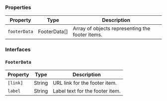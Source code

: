 
### Properties

| Property     | Type         | Description                                     |
| ------------ | ------------ | ----------------------------------------------- |
| `footerData` | FooterData[] | Array of objects representing the footer items. |

### Interfaces

### `FooterData`

| Property | Type   | Description                     |
| -------- | ------ | ------------------------------- |
| `[link]` | String | URL link for the footer item.   |
| `label`  | String | Label text for the footer item. |
